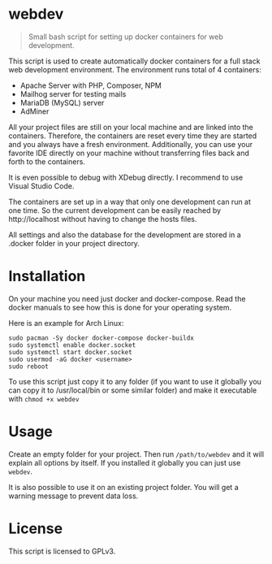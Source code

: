 # webdev
> Small bash script for setting up docker containers for web development.

This script is used to create automatically docker containers for a full stack web development environment. The environment runs total of 4 containers:
* Apache Server with PHP, Composer, NPM
* Mailhog server for testing mails
* MariaDB (MySQL) server
* AdMiner

All your project files are still on your local machine and are linked into the containers. Therefore, the containers are reset every time they are started and you always have a fresh environment. Additionally, you can use your favorite IDE directly on your machine without transferring files back and forth to the containers.

It is even possible to debug with XDebug directly. I recommend to use Visual Studio Code.

The containers are set up in a way that only one development can run at one time. So the current development can be easily reached by http://localhost without having to change the hosts files.

All settings and also the database for the development are stored in a .docker folder in your project directory.

# Installation

On your machine you need just docker and docker-compose. Read the docker manuals to see how this is done for your operating system.

Here is an example for Arch Linux:
```
sudo pacman -Sy docker docker-compose docker-buildx
sudo systemctl enable docker.socket
sudo systemctl start docker.socket
sudo usermod -aG docker <username>
sudo reboot
```

To use this script just copy it to any folder (if you want to use it globally you can copy it to /usr/local/bin or some similar folder) and make it executable with `chmod +x webdev`

# Usage

Create an empty folder for your project. Then run `/path/to/webdev` and it will explain all options by itself. If you installed it globally you can just use `webdev`.

It is also possible to use it on an existing project folder. You will get a warning message to prevent data loss.

# License

This script is licensed to GPLv3.

